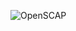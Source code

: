 ![OpenSCAP](https://github.com/sgonza20/sandbox/aws/cft/openscap/images/OpenSCAPDiagram.drawio.png)
